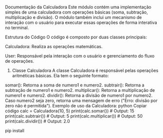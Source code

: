 Documentação da Calculadora
Este módulo contém uma implementação simples de uma calculadora com operações básicas (soma, subtração, multiplicação e divisão). O módulo também inclui um mecanismo de interação com o usuário para executar essas operações de forma interativa no terminal.

Estrutura do Código
O código é composto por duas classes principais:

Calculadora: Realiza as operações matemáticas.

User: Responsável pela interação com o usuário e gerenciamento do fluxo de operações.

1. Classe Calculadora
A classe Calculadora é responsável pelas operações aritméticas básicas. Ela tem o seguinte formato:

somar(): Retorna a soma de numero1 e numero2.
subtrair(): Retorna a subtração de numero1 e numero2.
multiplicar(): Retorna a multiplicação de numero1 e numero2.
dividir(): Retorna a divisão de numero1 por numero2. Caso numero2 seja zero, retorna uma mensagem de erro ("Erro: divisão por zero não é permitida").
Exemplo de uso da Calculadora:
python
Copiar código
calc = Calculadora(10, 5)
print(calc.somar())  # Output: 15
print(calc.subtrair())  # Output: 5
print(calc.multiplicar())  # Output: 50
print(calc.dividir())  # Output: 2.0


pip install
